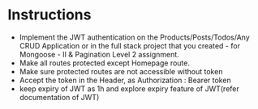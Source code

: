 # Instructions
- Implement the JWT authentication on the Products/Posts/Todos/Any CRUD Application or in the full stack project that you created - for Mongoose - II & Pagination Level 2 assignment.
- Make all routes protected except Homepage route.
- Make sure protected routes are not accessible without token
- Accept the token in the Header, as Authorization : Bearer token
- keep expiry of JWT as 1h and explore expiry feature of JWT(refer documentation of JWT)